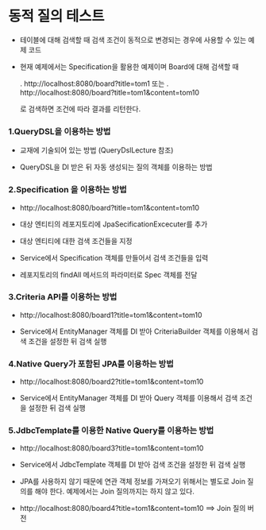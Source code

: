 # 동적 질의 테스트

- 테이블에 대해 검색할 때 검색 조건이 동적으로 변경되는 경우에 사용할 수 있는 예제 코드

- 현재 예제에서는 Specification을 활용한 예제이며 Board에 대해 검색할 때

	. http://localhost:8080/board?title=tom1
			또는
	. http://localhost:8080/board?title=tom1&content=tom10

	로 검색하면 조건에 따라 결과를 리턴한다.

### 1.QueryDSL을 이용하는 방법

- 교재에 기술되어 있는 방법 (QueryDslLecture 참조)

- QueryDSL을 DI 받은 뒤 자동 생성되는 질의 객체를 이용하는 방법

### 2.Specification<T> 을 이용하는 방법

- http://localhost:8080/board?title=tom1&content=tom10

- 대상 엔티티의 레포지토리에 JpaSecificationExcecuter<T>를 추가

- 대상 엔티티에 대한 검색 조건들을 지정

- Service에서 Specification<T> 객체를 만들어서 검색 조건들을 입력

- 레포지토리의 findAll 메서드의 파라미터로 Spec 객체를 전달

### 3.Criteria API를 이용하는 방법

- http://localhost:8080/board1?title=tom1&content=tom10

- Service에서 EntityManager 객체를 DI 받아 CriteriaBuilder 객체를 이용해서 검색 조건을 설정한 뒤 검색 실행

### 4.Native Query가 포함된 JPA를 이용하는 방법

- http://localhost:8080/board2?title=tom1&content=tom10

- Service에서 EntityManager 객체를 DI 받아 Query 객체를 이용해서 검색 조건을 설정한 뒤 검색 실행

### 5.JdbcTemplate를 이용한 Native Query를 이용하는 방법

- http://localhost:8080/board3?title=tom1&content=tom10

- Service에서 JdbcTemplate 객체를 DI 받아 검색 조건을 설정한 뒤 검색 실행

- JPA를 사용하지 않기 때문에 연관 객체 정보를 가져오기 위해서는 별도로 Join 질의를 해야 한다. 예제에서는 Join 질의까지는 하지 않고 있다.

- http://localhost:8080/board4?title=tom1&content=tom10 ==> Join 질의 버전
